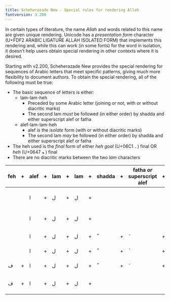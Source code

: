 ```yaml
---
title: Scheherazade New - Special rules for rendering Allah
fontversion: 3.200
---
```



In certain types of literature, the name *Allah* and words related to this name are given unique rendering. Unicode has a *presentation form* character (U+FDF2 ARABIC LIGATURE ALLAH ISOLATED FORM) that implements this rendering and, while this can work (in some fonts) for the word in isolation, it doesn’t help users obtain special rendering in other contexts where it is desired. 

Starting with v2.200, Scheherazade New provides the special rendering for sequences of Arabic letters that meet specific patterns, giving much more flexibility to document authors. To obtain the special rendering, all of the following must be true:

* The basic sequence of letters is either:
   * lam-lam-heh 
      * Preceded by some Arabic letter (joining or not, with or without diacritic marks)
      * The second lam *must* be followed (in either order) by shadda and either superscript alef or fatha 
   * alef-lam-lam-heh
      * alef is the *isolate* form (with or without diacritic marks)
      * The second lam *may* be followed (in either order) by shadda and either superscript alef or fatha
* The heh used is the *final* form of either *heh goal* (U+06C1 <span dir="rtl" class='scheherazadenew-R normal'>&#x200d;&#x06c1;</span> ) final OR *heh* (U+0647 <span dir="rtl" class='scheherazadenew-R normal'>&#x200d;&#x0647;</span> ) final
* There are no diacritic marks between the two *lam* characters


feh | + | alef | + | lam | + | lam | + | shadda | + | fatha *or* </br>superscript alef | + | heh | → | Glyph | Comment
--- | - | --- | - | --- | - | --- | - | --- | - | --- | - | --- | - | ----- | -----
|<span dir="rtl" class='scheherazadenew-R normal'> </span>| |<span dir="rtl" class='scheherazadenew-R normal'> &#x0627;</span> | + | <span dir="rtl" class='scheherazadenew-R normal'>&#x0644;</span> | + | <span dir="rtl" class='scheherazadenew-R normal'>&#x0644;</span> | + | | | | |<span dir="rtl" class='scheherazadenew-R normal'>&#x0647;</span> | → | <span dir="rtl" class='scheherazadenew-R normal'>الله </span> | Ligature is formed (U+0647)
|<span dir="rtl" class='scheherazadenew-R normal'> </span>| |<span dir="rtl" class='scheherazadenew-R normal'>&#x0627;</span> | + | <span dir="rtl" class='scheherazadenew-R normal'>&#x0644;</span> | + | <span dir="rtl" class='scheherazadenew-R normal'>&#x0644;</span> | + | | | | | <span dir="rtl" class='scheherazadenew-R normal'>&#x06c1;</span> | → | <span dir="rtl" class='scheherazadenew-R normal'> اللہ </span>| Ligature is formed (U+06C1)
|<span dir="rtl" class='scheherazadenew-R normal'> </span>| | <span dir="rtl" class='scheherazadenew-R normal'>&#x0627;</span> | + | <span dir="rtl" class='scheherazadenew-R normal'>&#x0644;</span> | + | <span dir="rtl" class='scheherazadenew-R normal'>&#x0644;</span> | + | <span dir="rtl" class='scheherazadenew-R normal'>&#x0651;</span> | + | <span dir="rtl" class='scheherazadenew-R normal'> &#x064e;</span> | + | <span dir="rtl" class='scheherazadenew-R normal'>&#x0647;</span> | → | <span dir="rtl" class='scheherazadenew-R normal'>  اللَّه </span>| Ligature is formed
|<span dir="rtl" class='scheherazadenew-R normal'> </span>| | <span dir="rtl" class='scheherazadenew-R normal'>&#x0627;</span> | + | <span dir="rtl" class='scheherazadenew-R normal'>&#x0644;</span> | + | <span dir="rtl" class='scheherazadenew-R normal'>&#x0644;</span> | + | <span dir="rtl" class='scheherazadenew-R normal'>&#x0651;</span> | + |  <span dir="rtl" class='scheherazadenew-R normal'> &#x0670;</span>  | + | <span dir="rtl" class='scheherazadenew-R normal'>&#x0647;</span> | → |<span dir="rtl" class='scheherazadenew-R normal'> اللّٰه </span>| Ligature is formed
|<span dir="rtl" class='scheherazadenew-R normal'>&#x0641;</span> | + | <span dir="rtl" class='scheherazadenew-R normal'> &#x0627;</span> | + | <span dir="rtl" class='scheherazadenew-R normal'>&#x0644;</span> | + | <span dir="rtl" class='scheherazadenew-R normal'>&#x0644;</span>  | + | <span dir="rtl" class='scheherazadenew-R normal'>&#x0651;</span> | + |  <span dir="rtl" class='scheherazadenew-R normal'> &#x064e;</span>  | + | <span dir="rtl" class='scheherazadenew-R normal'>&#x0647;</span> | → |<span dir="rtl" class='scheherazadenew-R normal'> فللَّه</span> | Ligature is formed
|<span dir="rtl" class='scheherazadenew-R normal'>&#x0641;</span>  | + | <span dir="rtl" class='scheherazadenew-R normal'>&#x0627;</span> | + | <span dir="rtl" class='scheherazadenew-R normal'>&#x0644;</span> | + | <span dir="rtl" class='scheherazadenew-R normal'>&#x0644;</span>  | + | | | | | <span dir="rtl" class='scheherazadenew-R normal'>&#x0647;</span>  | → | <span dir="rtl" class='scheherazadenew-R normal'>فلله </span>| Ligature is not formed



<!-- PRODUCT SITE ONLY
[font id='scheherazadenew' face='ScheherazadeNew-Regular' size='150%' rtl=1]
-->
